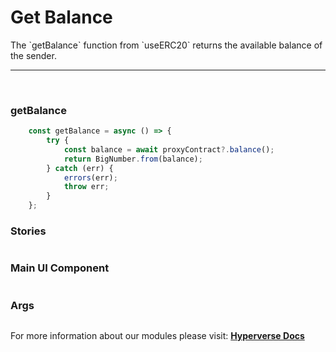 # Get Balance

<p> The `getBalance` function from `useERC20` returns the available balance of the sender. </p>

---

<br>

### getBalance

```jsx
	const getBalance = async () => {
		try {
			const balance = await proxyContract?.balance();
			return BigNumber.from(balance);
		} catch (err) {
			errors(err);
			throw err;
		}
	};
```

### Stories

```jsx

```

### Main UI Component

```jsx

```

### Args

```jsx

```

For more information about our modules please visit: [**Hyperverse Docs**](docs.hyperverse.dev)
